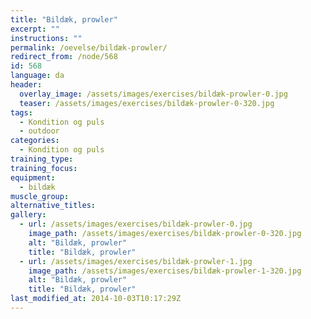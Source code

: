 ```yaml
---
title: "Bildæk, prowler"
excerpt: ""
instructions: ""
permalink: /oevelse/bildæk-prowler/
redirect_from: /node/568
id: 568
language: da
header:
  overlay_image: /assets/images/exercises/bildæk-prowler-0.jpg
  teaser: /assets/images/exercises/bildæk-prowler-0-320.jpg
tags:
  - Kondition og puls
  - outdoor
categories:
  - Kondition og puls
training_type: 
training_focus: 
equipment:
  - bildæk
muscle_group:
alternative_titles:
gallery:
  - url: /assets/images/exercises/bildæk-prowler-0.jpg
    image_path: /assets/images/exercises/bildæk-prowler-0-320.jpg
    alt: "Bildæk, prowler"
    title: "Bildæk, prowler"
  - url: /assets/images/exercises/bildæk-prowler-1.jpg
    image_path: /assets/images/exercises/bildæk-prowler-1-320.jpg
    alt: "Bildæk, prowler"
    title: "Bildæk, prowler"
last_modified_at: 2014-10-03T10:17:29Z
---
```



